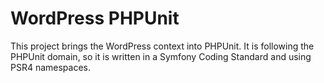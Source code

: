 # WordPress PHPUnit

This project brings the WordPress context into PHPUnit.
It is following the PHPUnit domain,
so it is written in a Symfony Coding Standard
and using PSR4 namespaces.